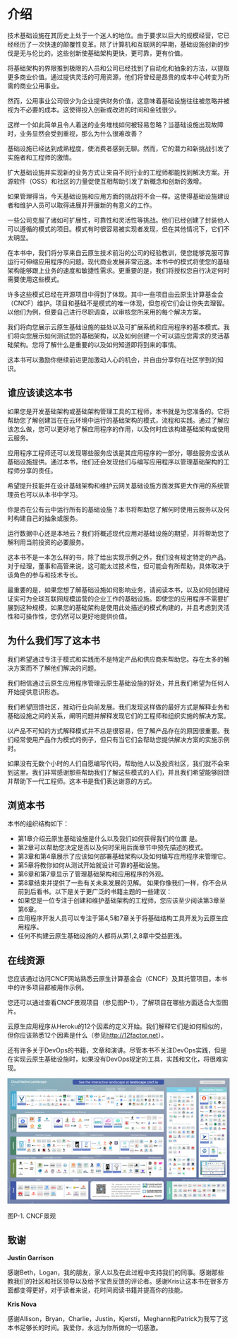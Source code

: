 # 介绍

技术基础设施在其历史上处于一个迷人的地位。由于要求以巨大的规模经营，它已经经历了一次快速的颠覆性变革。除了计算机和互联网的早期，基础设施创新的步伐是无与伦比的。这些创新使基础架构更快，更可靠，更有价值。

将基础架构的界限推到极限的人员和公司已经找到了自动化和抽象的方法，以提取更多商业价值。通过提供灵活的可用资源，他们将曾经是昂贵的成本中心转变为所需的商业公用事业。

然而，公用事业公司很少为企业提供财务价值，这意味着基础设施往往被忽略并被视为不必要的成本。这使得投入创新或改进的时间和金钱很少。

这样一个如此简单且令人着迷的业务堆栈如何被轻易忽略？当基础设施出现故障时，业务显然会受到重视，那么为什么很难改善？

基础设施已经达到成熟程度，使消费者感到无聊。然而，它的潜力和新挑战引发了实施者和工程师的激情。

扩大基础设施并实现新的业务方式让来自不同行业的工程师都能找到解决方案。开源软件（OSS）和社区的力量促使互相帮助引发了新概念和创新的激增。

如果管理得当，今天基础设施和应用方面的挑战将不会一样。这使得基础设施建设者和维护人员可以取得进展并开展新的有意义的工作。

一些公司克服了诸如可扩展性，可靠性和灵活性等挑战。他们已经创建了封装他人可以遵循的模式的项目。模式有时很容易被实现者发现，但在其他情况下，它们不太明显。

在本书中，我们将分享来自云原生技术前沿的公司的经验教训，使您能够克服可靠运行可伸缩应用程序的问题。现代商业发展非常迅速。本书中的模式将使您的基础架构能够跟上业务的速度和敏捷性需求。更重要的是，我们将授权您自行决定何时需要使用这些模式。

许多这些模式已经在开源项目中得到了体现。其中一些项目由云原生计算基金会（CNCF）维护。项目和基础不是模式的唯一体现，但忽视它们会让你失去理智。以他们为例，但要自己进行尽职调查，以审核您所采用的每个解决方案。

我们将向您展示云原生基础设施的益处以及可扩展系统和应用程序的基本模式。我们将向您展示如何测试您的基础架构，以及如何创建一个可以适应您需求的灵活基础架构。您将了解什么是重要的以及如何知道即将到来的事情。

这本书可以激励你继续前进更加激动人心的机会，并自由分享你在社区学到的知识。

## 谁应该读这本书

如果您是开发基础架构或基础架构管理工具的工程师，本书就是为您准备的。它将帮助您了解创建旨在在云环境中运行的基础架构的模式，流程和实践。通过了解应该怎么做，您可以更好地了解应用程序的作用，以及何时应该构建基础架构或使用云服务。

应用程序工程师还可以发现哪些服务应该是其应用程序的一部分，哪些服务应该从基础设施提供。通过本书，他们还会发现他们与编写应用程序以管理基础架构的工程师分享的责任。

希望提升技能并在设计基础架构和维护云网关基础设施方面发挥更大作用的系统管理员也可以从本书中学习。

你是否在公有云中运行所有的基础设施？本书将帮助您了解何时使用云服务以及何时构建自己的抽象或服务。

运行数据中心还是本地云？我们将概述现代应用对基础设施的期望，并将帮助您了解利用当前投资的必要服务。

这本书不是一本怎么样的书，除了给出实现示例之外，我们没有规定特定的产品。对于经理，董事和高管来说，这可能太过技术性，但可能会有所帮助，具体取决于该角色的参与和技术专长。

最重要的是，如果您想了解基础设施如何影响业务，请阅读本书，以及如何创建经证实可为全球互联网规模运营的企业工作的基础设施。即使您的应用程序不需要扩展到这种规模，如果您的基础架构是使用此处描述的模式构建的，并且考虑到灵活性和可操作性，您仍然可以更好地提供价值。

## 为什么我们写了这本书

我们希望通过专注于模式和实践而不是特定产品和供应商来帮助您。存在太多的解决方案而不了解他们解决的问题。

我们相信通过云原生应用程序管理云原生基础设施的好处，并且我们希望为任何人开始提供意识形态。

我们希望回馈社区，推动行业向前发展。我们发现这样做的最好方式是解释业务和基础设施之间的关系，阐明问题并解释发现它们的工程师和组织实施的解决方案。

以产品不可知的方式解释模式并不总是很容易，但了解产品存在的原因很重要。我们经常使用产品作为模式的例子，但只有当它们会帮助您提供解决方案的实施示例时。

如果没有无数个小时的人们自愿编写代码，帮助他人以及投资社区，我们就不会来到这里。我们非常感谢那些帮助我们了解这些模式的人们，并且我们希望能够回馈并帮助下一代工程师。这本书是我们表达谢意的方式。

## 浏览本书

本书的组织结构如下：

 - 第1章介绍云原生基础设施是什么以及我们如何获得我们的位置
是。
 - 第2章可以帮助您决定是否以及何时采用后面章节中预先描述的模式。
 - 第3章和第4章展示了应该如何部署基础架构以及如何编写应用程序来管理它。
 - 第5章将教你如何从测试开始就设计可靠的基础设施。
 - 第6章和第7章显示了管理基础架构和应用程序的外观。
 - 第8章结束并提供了一些有关未来发展的见解。
如果你像我们一样，你不会从前到后看书。以下是关于更广泛的书籍主题的一些建议：
 - 如果您是一位专注于创建和维护基础架构的工程师，您应该至少阅读第3章至第6章。
 - 应用程序开发人员可以专注于第4,5和7章关于将基础结构工具开发为云原生应用程序。
 - 任何不构建云原生基础设施的人都将从第1,2,8章中受益匪浅。

## 在线资源

您应该通过访问CNCF网站熟悉云原生计算基金会（CNCF）及其托管项目。本书中的许多项目都被用作示例。

您还可以通过查看CNCF景观项目（参见图P-1），了解项目在哪些方面适合大型图片。

云原生应用程序从Heroku的12个因素的定义开始。我们解释它们是如何相似的，但你应该熟悉12个因素是什么（参见<http://12factor.net>）。

还有许多关于DevOps的书籍，文章和演讲。尽管本书不关注DevOps实践，但是在实现云原生基础设施时，如果没有DevOps规定的工具，实践和文化，将很难实现。

![Cloud Native Landscape](https://raw.githubusercontent.com/cncf/landscape/master/landscape/CloudNativeLandscape_latest.png)

图P-1. CNCF景观

## 致谢

**Justin Garrison**

感谢Beth，Logan，我的朋友，家人以及在此过程中支持我们的同事。感谢那些教我们的社区和社区领导以及给予宝贵反馈的评论者。感谢Kris让这本书在很多方面都变得更好，对于读者来说，花时间阅读书籍并提高你的技能。

**Kris Nova**

感谢Allison，Bryan，Charlie，Justin，Kjersti，Meghann和Patrick为我写了这本书足够长的时间。我爱你，永远为你所做的一切感激。
